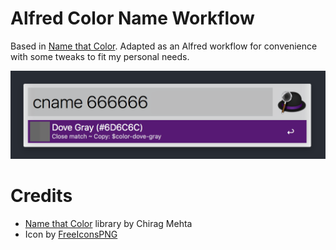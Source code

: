 # Alfred Color Name Workflow

Based in [Name that Color](http://chir.ag/projects/name-that-color/). Adapted as an Alfred workflow for convenience with some tweaks to fit my personal needs.

![](https://raw.githubusercontent.com/mcavallo/alfred-color-name/master/assets/screenshot_001.png)


# Credits

- [Name that Color](http://chir.ag/projects/name-that-color/) library by Chirag Mehta
- Icon by [FreeIconsPNG](http://www.freeiconspng.com/free-images/color-icon-12533)
